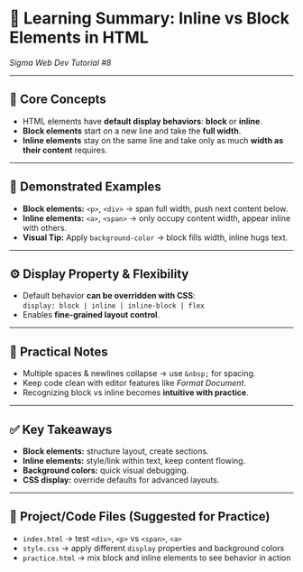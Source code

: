 # 📝 Learning Summary: Inline vs Block Elements in HTML  
*Sigma Web Dev Tutorial #8*

---

## 🌟 Core Concepts
- HTML elements have **default display behaviors**: **block** or **inline**.  
- **Block elements** start on a new line and take the **full width**.  
- **Inline elements** stay on the same line and take only as much **width as their content** requires.

---

## 🔹 Demonstrated Examples
- **Block elements:** `<p>`, `<div>` → span full width, push next content below.  
- **Inline elements:** `<a>`, `<span>` → only occupy content width, appear inline with others.  
- **Visual Tip:** Apply `background-color` → block fills width, inline hugs text.

---

## ⚙️ Display Property & Flexibility
- Default behavior **can be overridden with CSS**:  
  `display: block | inline | inline-block | flex`  
- Enables **fine-grained layout control**.

---

## 📝 Practical Notes
- Multiple spaces & newlines collapse → use `&nbsp;` for spacing.  
- Keep code clean with editor features like *Format Document*.  
- Recognizing block vs inline becomes **intuitive with practice**.

---

## ✅ Key Takeaways
- **Block elements:** structure layout, create sections.  
- **Inline elements:** style/link within text, keep content flowing.  
- **Background colors:** quick visual debugging.  
- **CSS display:** override defaults for advanced layouts.

---

## 📂 Project/Code Files (Suggested for Practice)
- `index.html` → test `<div>`, `<p>` vs `<span>`, `<a>`  
- `style.css` → apply different `display` properties and background colors  
- `practice.html` → mix block and inline elements to see behavior in action
